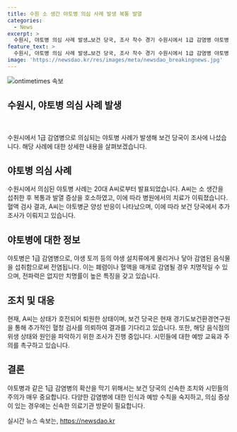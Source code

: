 ```yaml
---
title: 수원 소 생간 야토병 의심 사례 발생 복통 발열
categories:
  - News
excerpt: >
  수원시, 야토병 의심 사례 발생…보건 당국, 조사 착수 경기 수원시에서 1급 감염병 야토병 의심 사례가 발생했다. 지난달 24일 음식점에서 소 생간을 섭취한 A씨(20대)가 병원에 입원 후 야토병균 양성 반응을 보였으며, 현재 진단 결과를 기다리고 있다. 야토병은 폐렴이나 혈액을 통해 전파되며 치명률이 높은 1급 감염병으로 알려져 있다. 현재 보건 당국은 감염 여부를 확인하기 위해 조사를 진행 중이다. (150자)
feature_text: >
  수원시, 야토병 의심 사례 발생…보건 당국, 조사 착수 경기 수원시에서 1급 감염병 야토병 의심 사례가 발생했다. 지난달 24일 음식점에서 소 생간을 섭취한 A씨(20대)가 병원에 입원 후 야토병균 양성 반응을 보였으며, 현재 진단 결과를 기다리고 있다. 야토병은 폐렴이나 혈액을 통해 전파되며 치명률이 높은 1급 감염병으로 알려져 있다. 현재 보건 당국은 감염 여부를 확인하기 위해 조사를 진행 중이다. (150자)
image: 'https://newsdao.kr/res/images/meta/newsdao_breakingnews.jpg'
---
```


<p><img src="https://newsdao.kr/res/images/meta/newsdao_breakingnews.jpg" alt="ontimetimes 속보" /></p>

<h2 data-ke-size="size26">수원시, 야토병 의심 사례 발생</h2>

<p data-ke-size="size16">&nbsp;</p>

<p>수원시에서 1급 감염병으로 의심되는 야토병 사례가 발생해 보건 당국이 조사에 나섰습니다. 해당 사례에 대한 상세한 내용을 살펴보겠습니다.</p>

<h2 data-ke-size="size24">야토병 의심 사례</h2>

<p data-ke-size="size16">수원시에서 의심된 야토병 사례는 20대 A씨로부터 발표되었습니다. A씨는 소 생간을 섭취한 후 복통과 발열 증상을 호소하였고, 이에 따라 병원에서의 치료가 이뤄졌습니다. 혈액 검사 결과, A씨는 야토병균 양성 반응이 나타났으며, 이에 따라 보건 당국에서 추가 조사가 이뤄지고 있습니다.</p>

<h2 data-ke-size="size24">야토병에 대한 정보</h2>

<p data-ke-size="size16">야토병은 1급 감염병으로, 야생 토끼 등의 야생 설치류에게 물리거나 닿아 감염된 음식물을 섭취함으로써 전염됩니다. 이는 폐렴이나 혈액을 매개로 감염될 경우 치명적일 수 있으며, 전파력은 없지만 치명률이 높은 특징을 갖고 있습니다.</p>

<h2 data-ke-size="size24">조치 및 대응</h2>

<p data-ke-size="size16">현재, A씨는 상태가 호전되어 퇴원한 상태이며, 보건 당국은 현재 경기도보건환경연구원을 통해 추가적인 혈청 검사를 의뢰하여 결과를 기다리고 있습니다. 또한, 해당 음식점의 위생 상태와 원인을 파악하기 위한 조사가 진행 중입니다. 시민들에 대한 예방 교육과 주의를 촉구하고 있습니다.</p>

<h2 data-ke-size="size24">결론</h2>

<p data-ke-size="size16">야토병과 같은 1급 감염병의 확산을 막기 위해서는 보건 당국의 신속한 조치와 시민들의 주의가 매우 중요합니다. 다양한 감염병에 대한 인식과 예방 수칙을 숙지하고, 의심 증상이 있는 경우에는 신속한 의료기관 방문이 필요합니다.</p>
실시간 뉴스 속보는, <a href="https://newsdao.kr" rel="dofollow">https://newsdao.kr</a>


